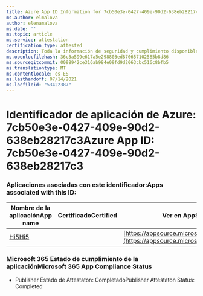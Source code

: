 ```yaml
---
title: Azure App ID Information for 7cb50e3e-0427-409e-90d2-638eb28217c3
ms.author: elmalova
author: elenamalova
ms.date: ''
ms.topic: article
ms.service: attestation
certification_type: attested
description: Toda la información de seguridad y cumplimiento disponible para 7cb50e3e-0427-409e-90d2-638eb28217c3.
ms.openlocfilehash: 36c3a599e617a5e298803ed870657102585b8d86
ms.sourcegitcommit: 0098942ce316ab984e09fd9d2063cbc516c8bfb5
ms.translationtype: MT
ms.contentlocale: es-ES
ms.lasthandoff: 07/14/2021
ms.locfileid: "53422387"
---
```

# <a name="azure-app-id-7cb50e3e-0427-409e-90d2-638eb28217c3"></a><span data-ttu-id="0b470-103">Identificador de aplicación de Azure: 7cb50e3e-0427-409e-90d2-638eb28217c3</span><span class="sxs-lookup"><span data-stu-id="0b470-103">Azure App ID: 7cb50e3e-0427-409e-90d2-638eb28217c3</span></span>


### <a name="apps-associated-with-this-id"></a><span data-ttu-id="0b470-104">Aplicaciones asociadas con este identificador:</span><span class="sxs-lookup"><span data-stu-id="0b470-104">Apps associated with this ID:</span></span>
| <span data-ttu-id="0b470-105">**Nombre de la aplicación**</span><span class="sxs-lookup"><span data-stu-id="0b470-105">**App name**</span></span> | <span data-ttu-id="0b470-106">**Certificado**</span><span class="sxs-lookup"><span data-stu-id="0b470-106">**Certified**</span></span> | <span data-ttu-id="0b470-107">**Ver en AppSource**</span><span class="sxs-lookup"><span data-stu-id="0b470-107">**View in AppSource**</span></span> |
|-|-|-|
| [<span data-ttu-id="0b470-108">Hi5</span><span class="sxs-lookup"><span data-stu-id="0b470-108">Hi5</span></span>](https://docs.microsoft.com/en-us/microsoft-365-app-certification/forward/WA200001610) |  | [https://appsource.microsoft.com/product/office/WA200001610](https://appsource.microsoft.com/product/office/WA200001610) |

### <a name="microsoft-365-app-compliance-status"></a><span data-ttu-id="0b470-109">Microsoft 365 Estado de cumplimiento de la aplicación</span><span class="sxs-lookup"><span data-stu-id="0b470-109">Microsoft 365 App Compliance Status</span></span>
- <span data-ttu-id="0b470-110">Publisher Estado de Attestaton: Completado</span><span class="sxs-lookup"><span data-stu-id="0b470-110">Publisher Attestaton Status: Completed</span></span>
